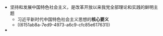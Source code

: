 - 坚持和发展中国特色社会主义，是改革开放以来我党全部理论和实践的鲜明主题
	- 习近平新时代中国特色社会主义思想的**核心要义**
	- ((6151ab8a-7ed9-4973-a6c9-cfc85e617631))
-